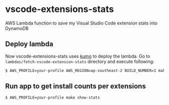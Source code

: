# vscode-extensions-stats

AWS Lambda function to save my Visual Studio Code extension stats into DynamoDB

## Deploy lambda

Now vscode-extensions-stats uses [kumo](https://www.npmjs.com/package/kumo-plugins) to deploy the lambda.
Go to `lambdas/fetch-vscode-extension-stats` directory and execute following:

```sh
$ AWS_PROFILE=your-profile AWS_REGION=ap-southeast-2 BUILD_NUMBER=1 make deploy-lambda
```

## Run app to get install counts per extensions

```sh
$ AWS_PROFILE=your-profile make show-stats
```
